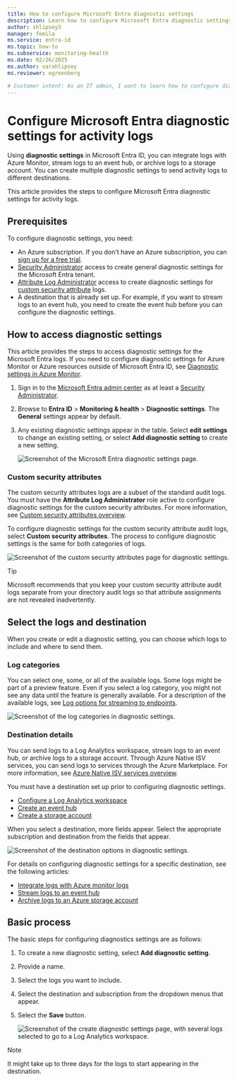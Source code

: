 ```yaml
---
title: How to configure Microsoft Entra diagnostic settings
description: Learn how to configure Microsoft Entra diagnostic settings to integrate activity logs with SIEM tools.
author: shlipsey3
manager: femila
ms.service: entra-id
ms.topic: how-to
ms.subservice: monitoring-health
ms.date: 02/26/2025
ms.author: sarahlipsey
ms.reviewer: egreenberg

# Customer intent: As an IT admin, I want to learn how to configure diagnostic settings so I can stream Microsoft Entra activity logs to the endpoint I need.
---
```


# Configure Microsoft Entra diagnostic settings for activity logs

Using **diagnostic settings** in Microsoft Entra ID, you can integrate logs with Azure Monitor, stream logs to an event hub, or archive logs to a storage account. You can create multiple diagnostic settings to send activity logs to different destinations. 

This article provides the steps to configure Microsoft Entra diagnostic settings for activity logs.

## Prerequisites

To configure diagnostic settings, you need:

- An Azure subscription. If you don't have an Azure subscription, you can [sign up for a free trial](https://azure.microsoft.com/free/).
- [Security Administrator](../role-based-access-control/permissions-reference.md#security-administrator) access to create general diagnostic settings for the Microsoft Entra tenant.
- [Attribute Log Administrator](../role-based-access-control/permissions-reference.md#attribute-log-administrator) access to create diagnostic settings for [custom security attribute](../../fundamentals/custom-security-attributes-overview.md) logs.
- A destination that is already set up. For example, if you want to stream logs to an event hub, you need to create the event hub before you can configure the diagnostic settings.

## How to access diagnostic settings

This article provides the steps to access diagnostic settings for the Microsoft Entra logs. If you need to configure diagnostic settings for Azure Monitor or Azure resources outside of Microsoft Entra ID, see [Diagnostic settings in Azure Monitor](/azure/azure-monitor/essentials/diagnostic-settings).

1. Sign in to the [Microsoft Entra admin center](https://entra.microsoft.com) as at least a [Security Administrator](../role-based-access-control/permissions-reference.md#security-administrator).
1. Browse to **Entra ID** > **Monitoring & health** > **Diagnostic settings**. The **General** settings appear by default.
1. Any existing diagnostic settings appear in the table. Select **edit settings** to change an existing setting, or select **Add diagnostic setting** to create a new setting.

    ![Screenshot of the Microsoft Entra diagnostic settings page.](media/howto-configure-diagnostic-settings/diagnostic-settings-start.png)

### Custom security attributes

The custom security attributes logs are a subset of the standard audit logs. You must have the **Attribute Log Administrator** role active to configure diagnostic settings for the custom security attributes. For more information, see [Custom security attributes overview](../../fundamentals/custom-security-attributes-overview.md).

To configure diagnostic settings for the custom security attribute audit logs, select **Custom security attributes**. The process to configure diagnostic settings is the same for both categories of logs.

![Screenshot of the custom security attributes page for diagnostic settings.](media/howto-configure-diagnostic-settings/custom-security-attributes.png)

> [!TIP]
> Microsoft recommends that you keep your custom security attribute audit logs separate from your directory audit logs so that attribute assignments are not revealed inadvertently.

## Select the logs and destination

When you create or edit a diagnostic setting, you can choose which logs to include and where to send them. 

### Log categories

You can select one, some, or all of the available logs. Some logs might be part of a preview feature. Even if you select a log category, you might not see any data until the feature is generally available. For a description of the available logs, see [Log options for streaming to endpoints](concept-diagnostic-settings-logs-options.md).

![Screenshot of the log categories in diagnostic settings.](media/howto-configure-diagnostic-settings/diagnostic-settings-log-categories.png)

### Destination details

You can send logs to a Log Analytics workspace, stream logs to an event hub, or archive logs to a storage account. Through Azure Native ISV services, you can send logs to services through the Azure Marketplace. For more information, see [Azure Native ISV services overview](/azure/partner-solutions/overview).

You must have a destination set up prior to configuring diagnostic settings.

- [Configure a Log Analytics workspace](tutorial-configure-log-analytics-workspace.md)
- [Create an event hub](/azure/event-hubs/event-hubs-create)
- [Create a storage account](/azure/storage/common/storage-account-create)

When you select a destination, more fields appear. Select the appropriate subscription and destination from the fields that appear.

![Screenshot of the destination options in diagnostic settings.](media/howto-configure-diagnostic-settings/diagnostic-settings-destination-details.png)

For details on configuring diagnostic settings for a specific destination, see the following articles:

- [Integrate logs with Azure monitor logs](howto-integrate-activity-logs-with-azure-monitor-logs.yml)
- [Stream logs to an event hub](howto-stream-logs-to-event-hub.md)
- [Archive logs to an Azure storage account](howto-archive-logs-to-storage-account.md)

## Basic process

The basic steps for configuring diagnostics settings are as follows:

1. To create a new diagnostic setting, select **Add diagnostic setting**.
1. Provide a name.
1. Select the logs you want to include.
1. Select the destination and subscription from the dropdown menus that appear.
1. Select the **Save** button.

    ![Screenshot of the create diagnostic settings page, with several logs selected to go to a Log Analytics workspace.](media/howto-configure-diagnostic-settings/diagnostic-settings-save.png)

> [!NOTE]
> It might take up to three days for the logs to start appearing in the destination.
